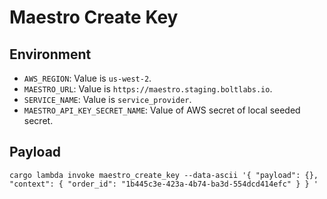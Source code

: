 # Maestro Create Key

## Environment

- `AWS_REGION`: Value is `us-west-2`.
- `MAESTRO_URL`: Value is `https://maestro.staging.boltlabs.io`.
- `SERVICE_NAME`: Value is `service_provider`.
- `MAESTRO_API_KEY_SECRET_NAME`: Value of AWS secret of local seeded secret.

## Payload

```
cargo lambda invoke maestro_create_key --data-ascii '{ "payload": {}, "context": { "order_id": "1b445c3e-423a-4b74-ba3d-554dcd414efc" } } '
```
